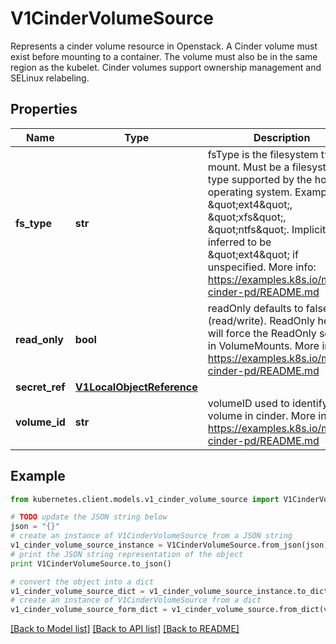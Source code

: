 # V1CinderVolumeSource

Represents a cinder volume resource in Openstack. A Cinder volume must exist before mounting to a container. The volume must also be in the same region as the kubelet. Cinder volumes support ownership management and SELinux relabeling.

## Properties

Name | Type | Description | Notes
------------ | ------------- | ------------- | -------------
**fs_type** | **str** | fsType is the filesystem type to mount. Must be a filesystem type supported by the host operating system. Examples: \&quot;ext4\&quot;, \&quot;xfs\&quot;, \&quot;ntfs\&quot;. Implicitly inferred to be \&quot;ext4\&quot; if unspecified. More info: https://examples.k8s.io/mysql-cinder-pd/README.md | [optional] 
**read_only** | **bool** | readOnly defaults to false (read/write). ReadOnly here will force the ReadOnly setting in VolumeMounts. More info: https://examples.k8s.io/mysql-cinder-pd/README.md | [optional] 
**secret_ref** | [**V1LocalObjectReference**](V1LocalObjectReference.md) |  | [optional] 
**volume_id** | **str** | volumeID used to identify the volume in cinder. More info: https://examples.k8s.io/mysql-cinder-pd/README.md | 

## Example

```python
from kubernetes.client.models.v1_cinder_volume_source import V1CinderVolumeSource

# TODO update the JSON string below
json = "{}"
# create an instance of V1CinderVolumeSource from a JSON string
v1_cinder_volume_source_instance = V1CinderVolumeSource.from_json(json)
# print the JSON string representation of the object
print V1CinderVolumeSource.to_json()

# convert the object into a dict
v1_cinder_volume_source_dict = v1_cinder_volume_source_instance.to_dict()
# create an instance of V1CinderVolumeSource from a dict
v1_cinder_volume_source_form_dict = v1_cinder_volume_source.from_dict(v1_cinder_volume_source_dict)
```
[[Back to Model list]](../README.md#documentation-for-models) [[Back to API list]](../README.md#documentation-for-api-endpoints) [[Back to README]](../README.md)



